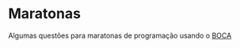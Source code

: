 # Maratonas

Algumas questões para maratonas de programação usando o [BOCA](https://www.ime.usp.br/~cassio/boca/)